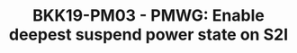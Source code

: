 ---
categories:
- bkk19
description: Enable deepest suspend power state on S2I
image: /assets/images/featured-images/bkk19/BKK19-PM03.png
session_attendee_num: '36'
session_id: BKK19-PM03
session_room: Session Room 2 (Lotus 3-4)
session_slot:
  end_time: '2019-04-03 12:55:00'
  start_time: '2019-04-03 12:00:00'
session_speakers:
- speaker_bio: ''
  speaker_company: Unisoc
  speaker_image: /assets/images/speakers/bkk19/chunyan-zhang.jpg
  speaker_location: ''
  speaker_name: Chunyan Zhang
  speaker_position: Engineer
  speaker_username: zhang.chunyan@linaro.org
- speaker_bio: Vincent has worked on developing drivers for various peripherals and
    coprocessors in mobile phones during 12 years. In 2005, he began to focus on mobile
    phones that ran Linux then Android and spent the last years of this period to
    optimize the power consumption of android platforms. As a member of the Linaro
    power management working group, he works on improving the energy efficiency of
    embedded system but not only with special interest for scheduler.
  speaker_company: Linaro
  speaker_image: /assets/images/speakers/bkk19/vincent-guittot.jpg
  speaker_location: ''
  speaker_name: Vincent Guittot
  speaker_position: PMWG technical leader
  speaker_username: vincent.guittot
session_track: Power Management
tag: session
tags:
- Linux Kernel
title: 'BKK19-PM03 - PMWG: Enable deepest suspend power state on S2I'
youtube_video_url: https://www.youtube.com/watch?v=lfKk-ZEAxQ4
amazon_s3_presentation_url: https://static.linaro.org/connect/bkk19/presentations/bkk19-pm03.pdf
amazon_s3_video_url: https://static.linaro.org/connect/bkk19/videos/bkk19-pm03.mp4
---